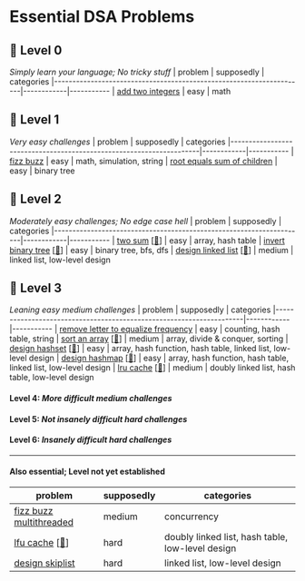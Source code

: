 Essential DSA Problems
======================


## 🍼 Level 0
_Simply learn your language; No tricky stuff_
| problem                                                             | supposedly | categories
|---------------------------------------------------------------------|------------|-----------
| [add two integers](https://leetcode.com/problems/add-two-integers/) | easy       | math


## 🐣 Level 1
_Very easy challenges_
| problem                                                             | supposedly | categories
|---------------------------------------------------------------------|------------|-----------
| [fizz buzz](https://leetcode.com/problems/fizz-buzz/)               | easy       | math, simulation, string
| [root equals sum of children](https://leetcode.com/problems/root-equals-sum-of-children/) | easy | binary tree


## 🐤 Level 2
_Moderately easy challenges; No edge case hell_
| problem                                                             | supposedly | categories
|---------------------------------------------------------------------|------------|-----------
| [two sum](https://leetcode.com/problems/two-sum/) [[🚀](https://neetcode.io/solutions/two-sum)] | easy | array, hash table
| [invert binary tree](https://leetcode.com/problems/invert-binary-tree/) [[🚀](https://neetcode.io/solutions/invert-binary-tree)] | easy | binary tree, bfs, dfs
| [design linked list](https://leetcode.com/problems/design-linked-list/) [[🚀](https://neetcode.io/solutions/design-linked-list)] | medium | linked list, low-level design


## 🐔 Level 3
_Leaning easy medium challenges_
| problem                                                             | supposedly | categories
|---------------------------------------------------------------------|------------|-----------
| [remove letter to equalize frequency](https://leetcode.com/problems/remove-letter-to-equalize-frequency/) | easy | counting, hash table, string
| [sort an array](https://leetcode.com/problems/sort-an-array/) [[🚀](https://neetcode.io/solutions/sort-an-array)] | medium | array, divide & conquer, sorting
| [design hashset](https://leetcode.com/problems/design-hashset/) [[🚀](https://neetcode.io/solutions/design-hashset)] | easy | array, hash function, hash table, linked list, low-level design
| [design hashmap](https://leetcode.com/problems/design-hashmap/) [[🚀](https://neetcode.io/problems/design-hashmap)] | easy | array, hash function, hash table, linked list, low-level design
| [lru cache](https://leetcode.com/problems/lru-cache/) [[🚀](https://neetcode.io/solutions/lru-cache)] | medium | doubly linked list, hash table, low-level design


#### Level 4: _More difficult medium challenges_


#### Level 5: _Not insanely difficult hard challenges_


#### Level 6: _Insanely difficult hard challenges_


---

#### Also essential; Level not yet established
| problem                                                             | supposedly | categories
|---------------------------------------------------------------------|------------|-----------
| [fizz buzz multithreaded](https://leetcode.com/problems/fizz-buzz-multithreaded/) | medium | concurrency
| [lfu cache](https://leetcode.com/problems/lfu-cache/) [[🚀](https://neetcode.io/solutions/lfu-cache)] | hard | doubly linked list, hash table, low-level design
| [design skiplist](https://leetcode.com/problems/design-skiplist/) | hard | linked list, low-level design

